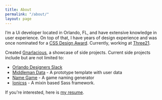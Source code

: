 ```yaml
---
title: About
permalink: "/about/"
layout: page
---
```


I’m a Ui developer located in Orlando, FL, and have extensive knowledge in user experience. On top of that, I have years of design experience and was once nominated for a [CSS Design Award](http://www.cssdesignawards.com/sites/whos-dustin/21950/). Currently, working at [Three21](http://three21creative.com).

Created [Gnarlacious](http://gnarlacious.com), a showcase of side projects. Current side projects include but are not limited to:

- [Orlando Designers Slack](https://whosdustin.com/orlando-designers/)
- [Middleman Data](https://github.com/gnarlacious/middleman-data) - A prototype template with user data
- [Name Game](http://name.gnarlacious.com) - A game naming generator
- [Ionicss](https://github.com/gnarlacious/ionicss) - A mixin based Sass framework.

If you're interested, here is [my resume](/cv/).
